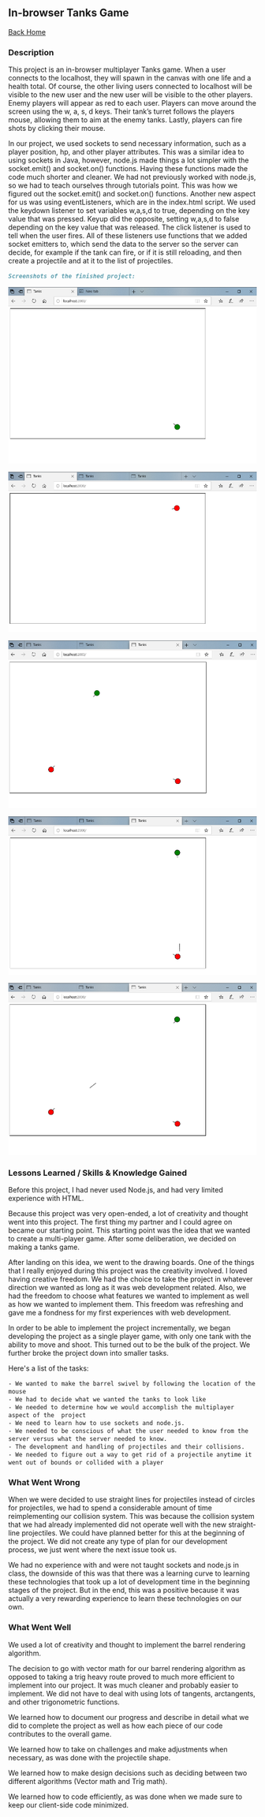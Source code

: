 ## In-browser Tanks Game

[Back Home](README.md)



### Description
This project is an in-browser multiplayer Tanks game. When a user connects to the localhost, they will spawn in the canvas with one life and a health total. Of course, the other living users connected to localhost will be visible to the new user and the new user will be visible to the other players. Enemy players will appear as red to each user. Players can move around the screen using the w, a, s, d keys. Their tank’s turret follows the players mouse, allowing them to aim at the enemy tanks. Lastly, players can fire shots by clicking their mouse.

In our project, we used sockets to send necessary information, such as a player position, hp, and other player attributes. This was a similar idea to using sockets in Java, however, node.js made things a lot simpler with the socket.emit() and socket.on() functions. Having these functions made the code much shorter and cleaner. We had not previously worked with node.js, so we had to teach ourselves through tutorials point. This was how we figured out the socket.emit() and socket.on() functions.  Another new aspect for us was using eventListeners, which are in the index.html script. We used the keydown listener to set variables w,a,s,d to true, depending on the key value that was pressed. Keyup did the opposite, setting w,a,s,d to false depending on the key value that was released. The click listener is used to tell when the user fires. All of these listeners use functions that we added socket emitters to, which send the data to the server so the server can decide, for example if the tank can fire, or if it is still reloading, and then create a projectile and at it to the list of projectiles.


```markdown
Screenshots of the finished project:
```
![](portfolio1-pics/Tanks1p.PNG)

![](portfolio1-pics/Tanks1p2.PNG)

![](portfolio1-pics/Tanks2p.PNG)

![](portfolio1-pics/Tanks2p2.PNG)

![](portfolio1-pics/Tanks3p.PNG)



### Lessons Learned / Skills & Knowledge Gained
Before this project, I had never used Node.js, and had very limited experience with HTML.

Because this project was very open-ended, a lot of creativity and thought went into this project. The first thing my partner and I could agree on became our starting point. This starting point was the idea that we wanted to create a multi-player game. After some deliberation, we decided on making a tanks game.

After landing on this idea, we went to the drawing boards. One of the things that I really enjoyed during this project was the creativity involved. I loved having creative freedom. We had the choice to take the project in whatever direction we wanted as long as it was web development related. Also, we had the freedom to choose what features we wanted to implement as well as how we wanted to implement them. This freedom was refreshing and gave me a fondness for my first experiences with web development.  

In order to be able to implement the project incrementally, we began developing the project as a single player game, with only one tank with the ability to move and shoot. This turned out to be the bulk of the project. We further broke the project down into smaller tasks.

Here's a list of the tasks:

	- We wanted to make the barrel swivel by following the location of the mouse
	- We had to decide what we wanted the tanks to look like
	- We needed to determine how we would accomplish the multiplayer aspect of the 	project
	- We need to learn how to use sockets and node.js.
	- We needed to be conscious of what the user needed to know from the server versus what the server needed to know.
	- The development and handling of projectiles and their collisions.
	- We needed to figure out a way to get rid of a projectile anytime it went out of bounds or collided with a player
  
### What Went Wrong

When we were decided to use straight lines for projectiles instead of circles for projectiles, we had to spend a considerable amount of time reimplementing our collision system. This was because the collision system that we had already implemented did not operate well with the new straight-line projectiles. We could have planned better for this at the beginning of the project. We did not create any type of plan for our development process, we just went where the next issue took us. 

We had no experience with and were not taught sockets and node.js in class, the downside of this was that there was a learning curve to learning these technologies that took up a lot of development time in the beginning stages of the project. But in the end, this was a positive because it was actually a very rewarding experience to learn these technologies on our own.

### What Went Well

We used a lot of creativity and thought to implement the barrel rendering algorithm.

The decision to go with vector math for our barrel rendering algorithm as opposed to taking a trig heavy route proved to much more efficient to implement into our project. It was much cleaner and probably easier to implement. We did not have to deal with using lots of tangents, arctangents, and other trigonometric functions.

We learned how to document our progress and describe in detail what we did to complete the project as well as how each piece of our code contributes to the overall game.

We learned how to take on challenges and make adjustments when necessary, as was done with the projectile shape.

We learned how to make design decisions such as deciding between two different algorithms (Vector math and Trig math).

We learned how to code efficiently, as was done when we made sure to keep our client-side code minimized.


